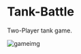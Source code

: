 # Tank-Battle
Two-Player tank game.

![gameimg](https://user-images.githubusercontent.com/22607081/38347028-481fefe6-385e-11e8-9abf-afdcb3d251ff.JPG)
